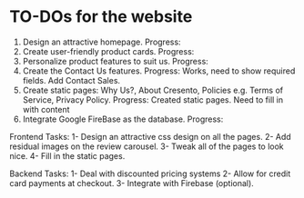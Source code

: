 # TO-DOs for the website

1. Design an attractive homepage.
    Progress:
2. Create user-friendly product cards.
    Progress:
3. Personalize product features to suit us.
    Progress:
4. Create the Contact Us features. 
    Progress:
        Works, need to show required fields.
        Add Contact Sales. 
5. Create static pages: Why Us?, About Cresento, Policies e.g. Terms of Service, Privacy Policy.
    Progress:
        Created static pages. Need to fill in with content
6. Integrate Google FireBase as the database.
    Progress:


Frontend Tasks:
1- Design an attractive css design on all the pages.
2- Add residual images on the review carousel.
3- Tweak all of the pages to look nice.
4- Fill in the static pages.

Backend Tasks:
1- Deal with discounted pricing systems
2- Allow for credit card payments at checkout. 
3- Integrate with Firebase (optional).
